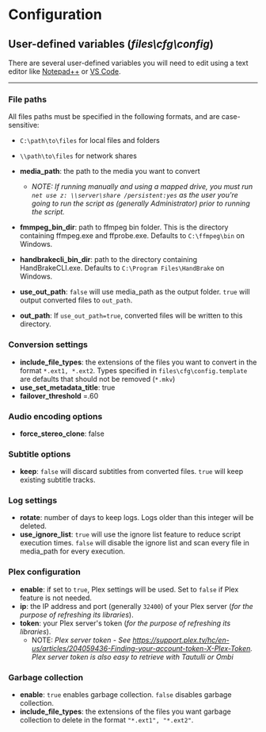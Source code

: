 # Configuration

## **User-defined variables (*files\cfg\config*)**
There are several user-defined variables you will need to edit using a text editor like [Notepad++](https://notepad-plus-plus.org/download/) or [VS Code](https://code.visualstudio.com/download).

---

### File paths
All files paths must be specified in the following formats, and are case-sensitive:
- `C:\path\to\files` for local files and folders
- `\\path\to\files` for network shares


- **media_path**: the path to the media you want to convert
    - *NOTE: If running manually and using a mapped drive, you must run `net use z: \\server\share /persistent:yes` as the user you're going to run the script as (generally Administrator) prior to running the script.*
- **fmmpeg_bin_dir**: path to ffmpeg bin folder. This is the directory containing ffmpeg.exe and ffprobe.exe. Defaults to `C:\ffmpeg\bin` on Windows.
- **handbrakecli_bin_dir**: path to the directory containing HandBrakeCLI.exe. Defaults to `C:\Program Files\HandBrake` on Windows.
- **use_out_path**: `false` will use media_path as the output folder. `true` will output converted files to `out_path`.
- **out_path**: If `use_out_path=true`, converted files will be written to this directory.

### Conversion settings
- **include_file_types**: the extensions of the files you want to convert in the format `*.ext1, *.ext2`. Types specified in `files\cfg\config.template` are defaults that should not be removed (`*.mkv`)
- **use_set_metadata_title**: true
- **failover_threshold** =.60

### Audio encoding options
- **force_stereo_clone**: false

### Subtitle options
- **keep**: `false` will discard subtitles from converted files. `true` will keep existing subtitle tracks.

### Log settings
- **rotate**: number of days to keep logs. Logs older than this integer will be deleted.
- **use_ignore_list**: `true` will use the ignore list feature to reduce script execution times. `false` will disable the ignore list and scan every file in media_path for every execution.

### Plex configuration
- **enable**: if set to `true`, Plex settings will be used. Set to `false` if Plex feature is not needed.
- **ip**: the IP address and port (generally `32400`) of your Plex server (*for the purpose of refreshing its libraries*).
- **token**: your Plex server's token (*for the purpose of refreshing its libraries*).
    - NOTE: *Plex server token - See https://support.plex.tv/hc/en-us/articles/204059436-Finding-your-account-token-X-Plex-Token. Plex server token is also easy to retrieve with Tautulli or Ombi*

### Garbage collection
- **enable**: `true` enables garbage collection. `false` disables garbage collection.
- **include_file_types**: the extensions of the files you want garbage collection to delete in the format `"*.ext1", "*.ext2"`.